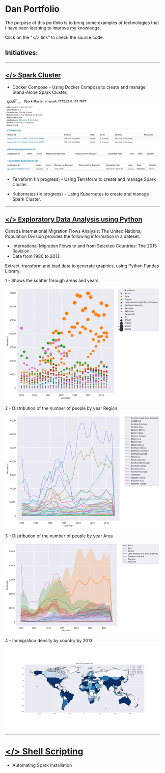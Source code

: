 # Dan Portfolio

The purpose of this portfolio is to bring some examples of technologies that I have been learning to improve my knowledge.

Click on the "</> link" to check the source code.

## Initiatives:
----------- 

## [</> Spark Cluster](https://github.com/DaniloNunesMelo/Dan_Portfolio_Code/tree/master/spark-cluster)

* Docker Compose - Using Docker Compose to create and manage Stand-Alone Spark Cluster.

![SparkMaster](https://github.com/DaniloNunesMelo/Dan_Portfolio_Code/raw/master/spark-cluster/docker-compose/SparkMaster.JPG?raw=true)

* Terraform (In progress) - Using Terraform to create and manage Spark Cluster.

* Kubernetes (In progress) - Using Kubernetes to create and manage Spark Cluster.

----------- 
## [</> Exploratory Data Analysis using Python](https://github.com/DaniloNunesMelo/Dan_Portfolio_Code/tree/master/python-data-analysis)

Canada International Migration Flows Analysis:
The United Nations, Population Division provides the following information in a dateset:
* International Migration Flows to and from Selected Countries: The 2015 Revision
* Data from 1980 to 2013

Extract, transform and load data to generate graphics, using Python Pandas Library: 

1 - Shows the scatter through areas and years:

![scatter](https://github.com/DaniloNunesMelo/Dan_Portfolio_Code/blob/master/python-data-analysis/Inter-Migr-Flows-Canada/scat.png?raw=true)

2 - Distribution of the number of people by year Region

![Disp1](https://github.com/DaniloNunesMelo/Dan_Portfolio_Code/blob/master/python-data-analysis/Inter-Migr-Flows-Canada/YearRegion.png?raw=true)

3 - Distribution of the number of people by year Area

![Disp2](https://github.com/DaniloNunesMelo/Dan_Portfolio_Code/blob/master/python-data-analysis/Inter-Migr-Flows-Canada/YearArea.png?raw=true)

4 - Immigration density by country by 2013

![Map 2013](https://github.com/DaniloNunesMelo/Dan_Portfolio_Code/blob/master/python-data-analysis/Inter-Migr-Flows-Canada/Map2013.png?raw=true)


----------- 
# [</> Shell Scripting](https://github.com/DaniloNunesMelo/Dan_Portfolio_Code/tree/master/shell-scripting)

* Automating Spark Installation

